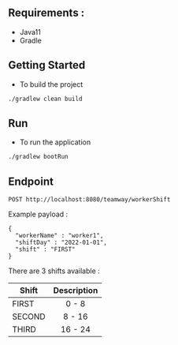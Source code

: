 ## Requirements :

* Java11
* Gradle

## Getting Started

* To build the project
```bash
./gradlew clean build
```

## Run

* To run the application

```bash
./gradlew bootRun
```

## Endpoint

```text
POST http://localhost:8080/teamway/workerShift
```

Example payload :

```text
{
  "workerName" : "worker1",
  "shiftDay" : "2022-01-01",
  "shift" : "FIRST"
}
```

There are 3 shifts available : 

| Shift  | Description |
|--------|:-----------:|
| FIRST  |    0 - 8    |
| SECOND |   8 - 16    |
| THIRD  |   16 - 24   |